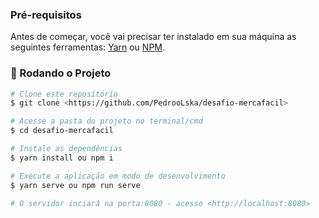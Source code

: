 ### Pré-requisitos

Antes de começar, você vai precisar ter instalado em sua máquina as seguintes ferramentas:
[Yarn](https://yarnpkg.com/) ou [NPM](https://www.npmjs.com/). 

### 🎲 Rodando o Projeto

```bash
# Clone este repositório
$ git clone <https://github.com/PedrooLska/desafio-mercafacil>

# Acesse a pasta do projeto no terminal/cmd
$ cd desafio-mercafacil

# Instale as dependências
$ yarn install ou npm i 

# Execute a aplicação em modo de desenvolvimento
$ yarn serve ou npm run serve

# O servidor inciará na porta:8080 - acesse <http://localhost:8080>
```
